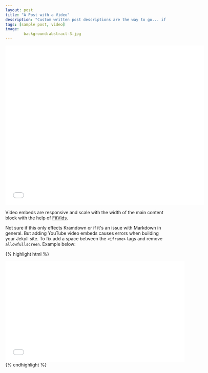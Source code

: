 ```yaml
---
layout: post
title: "A Post with a Video"
description: "Custom written post descriptions are the way to go... if you're not lazy."
tags: [sample post, video]
image:
		background:abstract-3.jpg
---
```


<iframe width="620" height="498" src="//player.youku.com/embed/XMTU4NDIxNDk5Mg==" allowfullscreen frameborder="0" ></iframe>

Video embeds are responsive and scale with the width of the main content block with the help of [FitVids](http://fitvidsjs.com/).

Not sure if this only effects Kramdown or if it's an issue with Markdown in general. But adding YouTube video embeds causes errors when building your Jekyll site. To fix add a space between the `<iframe>` tags and remove `allowfullscreen`. Example below:

{% highlight html %}
<iframe width="560" height="315" src="//www.youtube.com/embed/SU3kYxJmWuQ" frameborder="0"> </iframe>
{% endhighlight %}